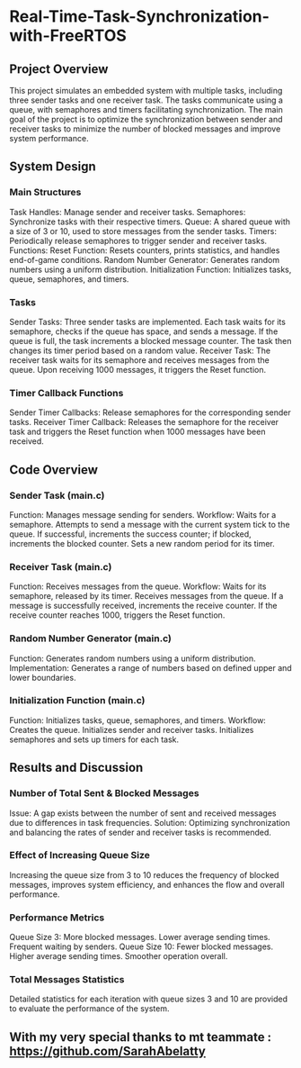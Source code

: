 # Real-Time-Task-Synchronization-with-FreeRTOS

## Project Overview
This project simulates an embedded system with multiple tasks, including three sender tasks and one receiver task. The tasks communicate using a queue, with semaphores and timers facilitating synchronization. The main goal of the project is to optimize the synchronization between sender and receiver tasks to minimize the number of blocked messages and improve system performance.

## System Design
### Main Structures
Task Handles: Manage sender and receiver tasks.
Semaphores: Synchronize tasks with their respective timers.
Queue: A shared queue with a size of 3 or 10, used to store messages from the sender tasks.
Timers: Periodically release semaphores to trigger sender and receiver tasks.
Functions:
Reset Function: Resets counters, prints statistics, and handles end-of-game conditions.
Random Number Generator: Generates random numbers using a uniform distribution.
Initialization Function: Initializes tasks, queue, semaphores, and timers.

### Tasks
Sender Tasks:
Three sender tasks are implemented.
Each task waits for its semaphore, checks if the queue has space, and sends a message.
If the queue is full, the task increments a blocked message counter.
The task then changes its timer period based on a random value.
Receiver Task:
The receiver task waits for its semaphore and receives messages from the queue.
Upon receiving 1000 messages, it triggers the Reset function.

### Timer Callback Functions
Sender Timer Callbacks: Release semaphores for the corresponding sender tasks.
Receiver Timer Callback: Releases the semaphore for the receiver task and triggers the Reset function when 1000 messages have been received.
## Code Overview
### Sender Task (main.c)
Function: Manages message sending for senders.
Workflow:
Waits for a semaphore.
Attempts to send a message with the current system tick to the queue.
If successful, increments the success counter; if blocked, increments the blocked counter.
Sets a new random period for its timer.
### Receiver Task (main.c)
Function: Receives messages from the queue.
Workflow:
Waits for its semaphore, released by its timer.
Receives messages from the queue.
If a message is successfully received, increments the receive counter.
If the receive counter reaches 1000, triggers the Reset function.
### Random Number Generator (main.c)
Function: Generates random numbers using a uniform distribution.
Implementation:
Generates a range of numbers based on defined upper and lower boundaries.
### Initialization Function (main.c)
Function: Initializes tasks, queue, semaphores, and timers.
Workflow:
Creates the queue.
Initializes sender and receiver tasks.
Initializes semaphores and sets up timers for each task.

## Results and Discussion
### Number of Total Sent & Blocked Messages
Issue: A gap exists between the number of sent and received messages due to differences in task frequencies.
Solution: Optimizing synchronization and balancing the rates of sender and receiver tasks is recommended.
### Effect of Increasing Queue Size
Increasing the queue size from 3 to 10 reduces the frequency of blocked messages, improves system efficiency, and enhances the flow and overall performance.
### Performance Metrics
Queue Size 3:
More blocked messages.
Lower average sending times.
Frequent waiting by senders.
Queue Size 10:
Fewer blocked messages.
Higher average sending times.
Smoother operation overall.
### Total Messages Statistics
Detailed statistics for each iteration with queue sizes 3 and 10 are provided to evaluate the performance of the system.

## With my very special thanks to mt teammate : https://github.com/SarahAbelatty
